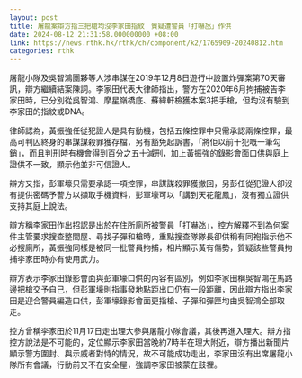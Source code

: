 ```yaml
---
layout: post
title: 屠龍案辯方指三把槍均沒李家田指紋　質疑遭警員「打嚇氹」作供
date: 2024-08-12 21:31:58.000000000 +08:00
link: https://news.rthk.hk/rthk/ch/component/k2/1765909-20240812.htm
categories: rthk
---
```


屠龍小隊及吳智鴻團夥等人涉串謀在2019年12月8日遊行中設置炸彈案第70天審訊，辯方繼續結案陳詞。李家田代表大律師指出，警方在2020年6月拘捕被告李家田時，已分別從吳智鴻、摩星嶺橋底、蘇緯軒檢獲本案3把手槍，但均沒有驗到李家田的指紋或DNA。

律師認為，黃振強任從犯證人是具有動機，包括五條控罪中只需承認兩條控罪，最高可判囚終身的串謀謀殺罪獲存檔，另有豁免起訴書，「將佢以前干犯嘅一筆勾銷」，而且判刑時有機會得到百分之五十減刑，加上黃振強的錄影會面口供與庭上證供不一致，顯示他並非可信證人。

辯方又指，彭軍壕只需要承認一項控罪，串謀謀殺罪獲撤回，另彭任從犯證人卻沒有提供密碼予警方以擷取手機資料，彭軍壕可以「講到天花龍鳳」，沒有獨立證供支持其庭上說法。

辯方稱李家田作出招認是出於在住所廁所被警員「打嚇氹」，控方解釋不到為何案件主管要求搜查整間屋、尋找子彈和槍時，重點搜查隊隊長卻供稱有同袍指示他不必搜廁所，黃振強同樣是被同一批警員拘捕，相片顯示黃有傷勢，質疑該些警員拘捕李家田時亦有使用武力。

辯方表示李家田錄影會面與彭軍壕口供的內容有區別，例如李家田稱吳智鴻在馬路邊把槍交予自己，但彭軍壕則指事發地點距出口仍有一段距離，因此辯方指出李家田是迎合警員編造口供，彭軍壕錄影會面更指槍、子彈和彈匣均由吳智鴻全部取走。

控方曾稱李家田於11月17日走出理大參與屠龍小隊會議，其後再進入理大。辯方指控方說法是不可能的，定位顯示李家田當晚約7時半在理大附近，辯方播出新聞片顯示警方圍封、與示威者對恃的情況，故不可能成功走出，李家田沒有出席屠龍小隊所有會議，行動前又不在安全屋，強調李家田被蒙在鼓裡。
